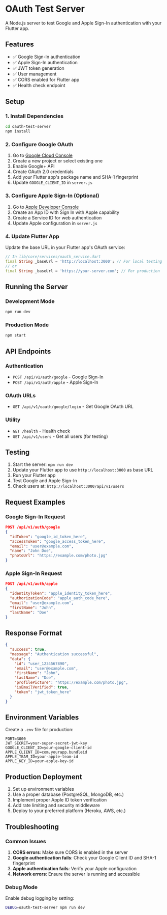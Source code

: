 # OAuth Test Server

A Node.js server to test Google and Apple Sign-In authentication with your Flutter app.

## Features

- ✅ Google Sign-In authentication
- ✅ Apple Sign-In authentication
- ✅ JWT token generation
- ✅ User management
- ✅ CORS enabled for Flutter app
- ✅ Health check endpoint

## Setup

### 1. Install Dependencies

```bash
cd oauth-test-server
npm install
```

### 2. Configure Google OAuth

1. Go to [Google Cloud Console](https://console.cloud.google.com/)
2. Create a new project or select existing one
3. Enable Google+ API
4. Create OAuth 2.0 credentials
5. Add your Flutter app's package name and SHA-1 fingerprint
6. Update `GOOGLE_CLIENT_ID` in `server.js`

### 3. Configure Apple Sign-In (Optional)

1. Go to [Apple Developer Console](https://developer.apple.com/)
2. Create an App ID with Sign In with Apple capability
3. Create a Service ID for web authentication
4. Update Apple configuration in `server.js`

### 4. Update Flutter App

Update the base URL in your Flutter app's OAuth service:

```dart
// In lib/core/services/oauth_service.dart
final String _baseUrl = 'http://localhost:3000'; // For local testing
// or
final String _baseUrl = 'https://your-server.com'; // For production
```

## Running the Server

### Development Mode

```bash
npm run dev
```

### Production Mode

```bash
npm start
```

## API Endpoints

### Authentication

- `POST /api/v1/auth/google` - Google Sign-In
- `POST /api/v1/auth/apple` - Apple Sign-In

### OAuth URLs

- `GET /api/v1/oauth/google/login` - Get Google OAuth URL

### Utility

- `GET /health` - Health check
- `GET /api/v1/users` - Get all users (for testing)

## Testing

1. Start the server: `npm run dev`
2. Update your Flutter app to use `http://localhost:3000` as base URL
3. Run your Flutter app
4. Test Google and Apple Sign-In
5. Check users at: `http://localhost:3000/api/v1/users`

## Request Examples

### Google Sign-In Request

```json
POST /api/v1/auth/google
{
  "idToken": "google_id_token_here",
  "accessToken": "google_access_token_here",
  "email": "user@example.com",
  "name": "John Doe",
  "photoUrl": "https://example.com/photo.jpg"
}
```

### Apple Sign-In Request

```json
POST /api/v1/auth/apple
{
  "identityToken": "apple_identity_token_here",
  "authorizationCode": "apple_auth_code_here",
  "email": "user@example.com",
  "firstName": "John",
  "lastName": "Doe"
}
```

## Response Format

```json
{
  "success": true,
  "message": "Authentication successful",
  "data": {
    "id": "user_1234567890",
    "email": "user@example.com",
    "firstName": "John",
    "lastName": "Doe",
    "profilePicture": "https://example.com/photo.jpg",
    "isEmailVerified": true,
    "token": "jwt_token_here"
  }
}
```

## Environment Variables

Create a `.env` file for production:

```env
PORT=3000
JWT_SECRET=your-super-secret-jwt-key
GOOGLE_CLIENT_ID=your-google-client-id
APPLE_CLIENT_ID=com.yourapp.bundleid
APPLE_TEAM_ID=your-apple-team-id
APPLE_KEY_ID=your-apple-key-id
```

## Production Deployment

1. Set up environment variables
2. Use a proper database (PostgreSQL, MongoDB, etc.)
3. Implement proper Apple ID token verification
4. Add rate limiting and security middleware
5. Deploy to your preferred platform (Heroku, AWS, etc.)

## Troubleshooting

### Common Issues

1. **CORS errors**: Make sure CORS is enabled in the server
2. **Google authentication fails**: Check your Google Client ID and SHA-1 fingerprint
3. **Apple authentication fails**: Verify your Apple configuration
4. **Network errors**: Ensure the server is running and accessible

### Debug Mode

Enable debug logging by setting:

```bash
DEBUG=oauth-test-server npm run dev
```

